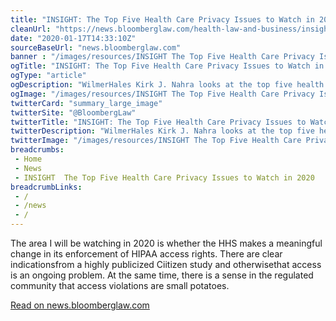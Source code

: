 ```yaml
--- 
title: "INSIGHT: The Top Five Health Care Privacy Issues to Watch in 2020"
cleanUrl: "https://news.bloomberglaw.com/health-law-and-business/insight-the-top-five-health-care-privacy-issues-to-watch-in-2020"
date: "2020-01-17T14:33:10Z"
sourceBaseUrl: "news.bloomberglaw.com"
banner : "/images/resources/INSIGHT The Top Five Health Care Privacy Issues to Watch in 2020.png"
ogTitle: "INSIGHT: The Top Five Health Care Privacy Issues to Watch in 2020"
ogType: "article"
ogDescription: "WilmerHales Kirk J. Nahra looks at the top five health care privacy issues for 2020. The HIPAA Request for Information takes center stage as the HHS looks for input on expansion of disclosures for value-based care, coordinated care, and to address the opioid crisis. Other things to watch include access rights and enforcement, the CCPA, and medical research privacy issues."
ogImage: "/images/resources/INSIGHT The Top Five Health Care Privacy Issues to Watch in 2020.png"
twitterCard: "summary_large_image"
twitterSite: "@BloombergLaw"
twitterTitle: "INSIGHT: The Top Five Health Care Privacy Issues to Watch in 2020"
twitterDescription: "WilmerHales Kirk J. Nahra looks at the top five health care privacy issues for 2020. The HIPAA Request for Information takes center stage as the HHS looks for input on expansion of disclosures for value-based care, coordinated care, and to address the opioid crisis. Other things to watch include access rights and enforcement, the CCPA, and medical research privacy issues."
twitterImage: "/images/resources/INSIGHT The Top Five Health Care Privacy Issues to Watch in 2020.png"
breadcrumbs:
 - Home
 - News
 - INSIGHT  The Top Five Health Care Privacy Issues to Watch in 2020
breadcrumbLinks:
 - / 
 - /news
 - / 
---
```

The area I will be watching in 2020 is whether the HHS makes a meaningful change in its enforcement of HIPAA access rights. There are clear indicationsfrom a highly publicized Ciitizen study and otherwisethat access is an ongoing problem. At the same time, there is a sense in the regulated community that access violations are small potatoes.  
  
[Read on news.bloomberglaw.com](https://news.bloomberglaw.com/health-law-and-business/insight-the-top-five-health-care-privacy-issues-to-watch-in-2020)
